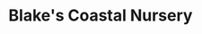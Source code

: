 ---
title: "Blake's Coastal Nursery"
url: /gleneden-beach/blakes-coastal-nursery/
shop: Garten-Center
---